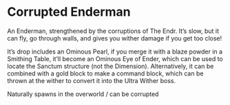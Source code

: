 # Corrupted Enderman

An Enderman, strengthened by the corruptions of The Endr. It’s slow, but it can fly, go through walls, and gives you wither damage if you get too close!

It’s drop includes an Ominous Pearl, if you merge it with a blaze powder in a Smithing Table, it’ll become an Ominous Eye of Ender, which can be used to locate the Sanctum structure (not the Dimension). Alternatively, it can be combined with a gold block to make a command block, which can be thrown at the wither to convert it into the Ultra Wither boss.

Naturally spawns in the overworld / can be corrupted
